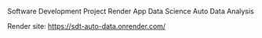 Software Development Project
Render App
Data Science
Auto Data Analysis

Render site:
https://sdt-auto-data.onrender.com/
